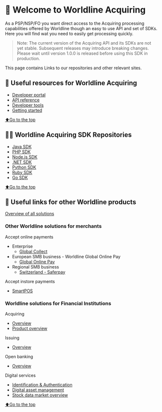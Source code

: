 # 👋 Welcome to Worldline Acquiring
As a PSP/NSP/FO you want direct access to the Acquiring processing capabilities offered by Worldline though an easy to use API and set of SDKs. Here you will find wat you need to easily get processing quickly.

> Note: The current version of the Acquiring API and its SDKs are not yet stable. Subsequent releases may introduce breaking changes. Please wait until version 1.0.0 is released before using this SDK in production.

This page contains Links to our repositories and other relevant sites.

## 📜 Useful resources for Worldline Acquiring

- [Developer portal](https://docs.acquiring.worldline-solutions.com/)
- [API reference](https://docs.acquiring.worldline-solutions.com/api-reference/)
- [Developer tools](https://docs.acquiring.worldline-solutions.com/developer-tools/)
- [Getting started](https://docs.acquiring.worldline-solutions.com/getting-started/)

[⬆Go to the top](#top)
## 👩‍💻 Worldline Acquiring SDK Repositories

- [Java SDK](https://github.com/Worldline-Acquiring/acquiring-sdk-java)
- [PHP SDK](https://github.com/Worldline-Acquiring/acquiring-sdk-php)
- [Node.js SDK](https://github.com/Worldline-Acquiring/acquiring-sdk-nodejs)
- [.NET SDK](https://github.com/Worldline-Acquiring/acquiring-sdk-dotnet)
- [Python SDK](https://github.com/Worldline-Acquiring/acquiring-sdk-python)
- [Ruby SDK](https://github.com/Worldline-Acquiring/acquiring-sdk-ruby)
- [Go SDK](https://github.com/Worldline-Acquiring/acquiring-sdk-go)

[⬆Go to the top](#top)

## 🌌 Useful links for other Worldline products 
[Overview of all solutions](https://developer.worldline.com)

### Other Worldline solutions for merchants
Accept online payments
- Enterprise
  - [Global Collect](https://docs.connect.worldline-solutions.com/)
- European SMB business - Worldline Global Online Pay
  - [Global Online Pay](https://docs.direct.worldline-solutions.com/en/index)
- Regional SMB business
  - [Switzerland - Saferpay](https://worldline.com/de-ch/home/top-navigation/developers/e-commerce-developer/developer.html)

Accept instore payments
- [SmartPOS](https://docs.smartpos.worldline-solutions.com/)

### Worldline solutions for Financial Institutions
 Acquiring 
- [Overview](https://financial-services.developer.worldline.com/acquiring-overview)
- [Product overview](https://financial-services.developer.worldline.com/acquiring/documentation?page=/acquiring)
 
 Issuing
- [Overview](https://financial-services.developer.worldline.com/issuing-overview)

 Open banking
- [Overview](https://financial-services.developer.worldline.com/open-banking/documentation?page=/node/240)
 
 Digital services
- [Identification & Authentication](https://financial-services.developer.worldline.com/ita-overview)
- [Digital asset management](https://financial-services.developer.worldline.com/dam-overview)
- [Stock data market overview](https://financial-services.developer.worldline.com/smd-overview)

[⬆Go to the top](#top)
